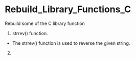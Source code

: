 # Rebuild_Library_Functions_C
Rebuild some of the C library function 

1. strrev() function.

- The strrev() function is used to reverse the given string. 

2.
